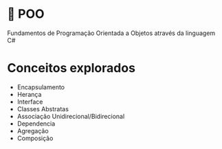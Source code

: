 # 💜 POO

Fundamentos de Programação Orientada a Objetos através da linguagem C#

# Conceitos explorados

- Encapsulamento
- Herança
- Interface
- Classes Abstratas
- Associação Unidirecional/Bidirecional
- Dependencia
- Agregação
- Composição
